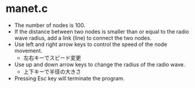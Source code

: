 # manet.c

- The number of nodes is 100.
- If the distance between two nodes is smaller than or equal to the radio wave radius, add a link (line) to connect the two nodes.
- Use left and right arrow keys to control the speed of the node movement.
    - 左右キーでスピード変更
- Use up and down arrow keys to change the radius of the radio wave.
    - 上下キーで半径の大きさ
- Pressing Esc key will terminate the program.

